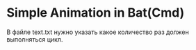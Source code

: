 # Simple Animation in Bat(Cmd)

В файле text.txt нужно указать какое количество раз должен выполняться цикл.
